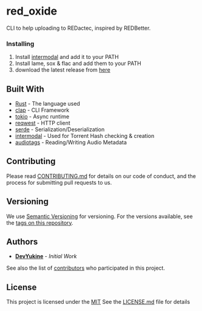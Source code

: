 # red_oxide

CLI to help uploading to REDactec, inspired by REDBetter.

### Installing

1. Install [intermodal](https://github.com/casey/intermodal#installation) and add it to your PATH
2. Install lame, sox & flac and add them to your PATH
3. download the latest release from [here](https://github.com/DevYukine/red_oxide/releases)

## Built With

- [Rust](https://www.rust-lang.org/) - The language used
- [clap](https://github.com/clap-rs/clap) - CLI Framework
- [tokio](https://tokio.rs/) - Async runtime
- [reqwest](https://github.com/seanmonstar/reqwest) - HTTP client
- [serde](https://serde.rs/) - Serialization/Deserialization
- [intermodal](https://github.com/casey/intermodal) - Used for Torrent Hash checking & creation
- [audiotags](https://docs.rs/audiotags/latest/audiotags/) - Reading/Writing Audio Metadata

## Contributing

Please read [CONTRIBUTING.md](CONTRIBUTING.md) for details on our code
of conduct, and the process for submitting pull requests to us.

## Versioning

We use [Semantic Versioning](http://semver.org/) for versioning. For the versions
available, see the [tags on this
repository](https://github.com/DevYukine/red_oxide/tags).

## Authors

- **[DevYukine](https://github.com/DevYukine)** - *Initial Work*

See also the list of
[contributors](https://github.com/DevYukine/red_oxide/contributors)
who participated in this project.

## License

This project is licensed under the [MIT](LICENSE) See the [LICENSE.md](LICENSE) file for details
